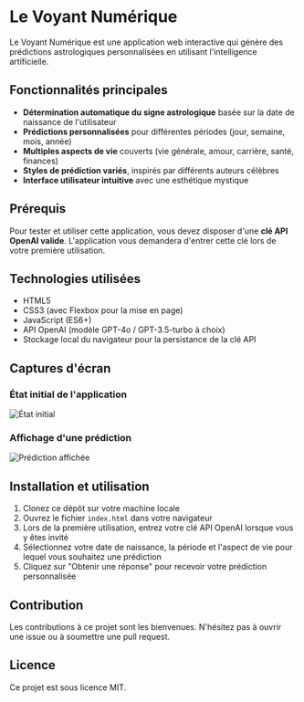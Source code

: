 # Le Voyant Numérique

Le Voyant Numérique est une application web interactive qui génère des prédictions astrologiques personnalisées en utilisant l'intelligence artificielle.

## Fonctionnalités principales

- **Détermination automatique du signe astrologique** basée sur la date de naissance de l'utilisateur
- **Prédictions personnalisées** pour différentes périodes (jour, semaine, mois, année)
- **Multiples aspects de vie** couverts (vie générale, amour, carrière, santé, finances)
- **Styles de prédiction variés**, inspirés par différents auteurs célèbres
- **Interface utilisateur intuitive** avec une esthétique mystique

## Prérequis

Pour tester et utiliser cette application, vous devez disposer d'une **clé API OpenAI valide**. L'application vous demandera d'entrer cette clé lors de votre première utilisation.

## Technologies utilisées

- HTML5
- CSS3 (avec Flexbox pour la mise en page)
- JavaScript (ES6+)
- API OpenAI (modèle GPT-4o / GPT-3.5-turbo à choix)
- Stockage local du navigateur pour la persistance de la clé API

## Captures d'écran

### État initial de l'application

![État initial](screenshots/screenshot1.png)

### Affichage d'une prédiction

![Prédiction affichée](screenshots/screenshot2.png)

## Installation et utilisation

1. Clonez ce dépôt sur votre machine locale
2. Ouvrez le fichier `index.html` dans votre navigateur
3. Lors de la première utilisation, entrez votre clé API OpenAI lorsque vous y êtes invité
4. Sélectionnez votre date de naissance, la période et l'aspect de vie pour lequel vous souhaitez une prédiction
5. Cliquez sur "Obtenir une réponse" pour recevoir votre prédiction personnalisée

## Contribution

Les contributions à ce projet sont les bienvenues. N'hésitez pas à ouvrir une issue ou à soumettre une pull request.

## Licence

Ce projet est sous licence MIT.